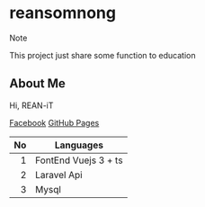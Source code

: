 # reansomnong
> [!NOTE]
> This project just share some function to education



## About Me
Hi, REAN-iT 

[Facebook](https://www.facebook.com/reaninformationtech)
[GitHub Pages](https://github.com/reaninformationtech)


| No   | Languages |
|-----:|-----------|
|     1| FontEnd Vuejs 3 + ts|
|     2| Laravel Api    |
|     3| Mysql       |
